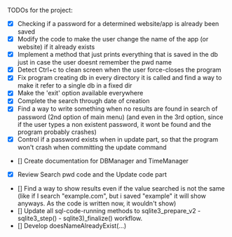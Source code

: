TODOs for the project:

- [x] Checking if a password for a determined website/app is already been saved
- [x] Modify the code to make the user change the name of the app (or website) if it already exists
- [x] Implement a method that just prints everything that is saved in the db just in case the user doesnt remember the pwd name
- [x] Detect Ctrl+c to clean screen when the user force-closes the program
- [x] Fix program creating db in every directory it is called and find a way to make it refer to a single db in a fixed dir
- [x] Make the 'exit' option available everywhere
- [x] Complete the search through date of creation
- [x] Find a way to write something when no results are found in search of password (2nd option of main menu) (and even in the 3rd option, since
    if the user types a non existent password, it wont be found and the program probably crashes)
- [x] Control if a password exists when in update part, so that the program won't crash when committing the update command

- [] Create documentation for DBManager and TimeManager
- [x] Review Search pwd code and the Update code part
- [] Find a way to show results even if the value searched is not the same (like if I search "example.com", but i saved "example" it will show anyways. As the code is written now, it wouldn't show)
- [] Update all sql-code-running methods to sqlite3_prepare_v2 - sqlite3_step() - sqlite3)_finalize() workflow.
- [] Develop doesNameAlreadyExist(...)
